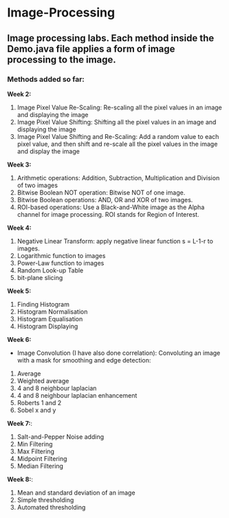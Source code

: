 # Image-Processing #

## Image processing labs. Each method inside the Demo.java file applies a form of image processing to the image. ##

### Methods added so far: ### 

**Week 2:**

1. Image Pixel Value Re-Scaling: Re-scaling all the pixel values in an image and displaying the image
2. Image Pixel Value Shifting: Shifting all the pixel values in an image and displaying the image
3. Image Pixel Value Shifting and Re-Scaling: Add a random value to each pixel value, and then shift and re-scale all the pixel values in the image and display the image

**Week 3:**
1. Arithmetic operations: Addition, Subtraction, Multiplication and Division of two images
2. Bitwise Boolean NOT operation: Bitwise NOT of one image. 
3. Bitwise Boolean operations: AND, OR and XOR of two images. 
4. ROI-based operations: Use a Black-and-White image as the Alpha channel for image processing. ROI stands for Region of Interest. 

**Week 4:**
1. Negative Linear Transform: apply negative linear function s = L-1-r to images.
2. Logarithmic function to images
3. Power-Law function to images
4. Random Look-up Table
5. bit-plane slicing

**Week 5:**
1. Finding Histogram
2. Histogram Normalisation
3. Histogram Equalisation
4. Histogram Displaying

**Week 6:**
* Image Convolution (I have also done correlation): Convoluting an image with a mask for smoothing and edge
detection:
1. Average 
2. Weighted average 
3. 4 and 8 neighbour laplacian 
4. 4 and 8 neighbour laplacian enhancement
5. Roberts 1 and 2
6. Sobel x and y

**Week 7:**:
1. Salt-and-Pepper Noise adding
2. Min Filtering
3. Max Filtering
4. Midpoint Filtering
5. Median Filtering

**Week 8:**:
1. Mean and standard deviation of an image
2. Simple thresholding
3. Automated thresholding
